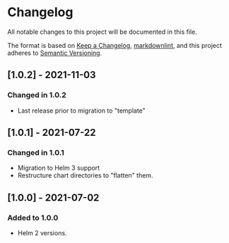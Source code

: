 # Changelog

All notable changes to this project will be documented in this file.

The format is based on [Keep a Changelog](https://keepachangelog.com/en/1.0.0/),
[markdownlint](https://dlaa.me/markdownlint/),
and this project adheres to [Semantic Versioning](https://semver.org/spec/v2.0.0.html).

## [1.0.2] - 2021-11-03

### Changed in 1.0.2

- Last release prior to migration to "template"

## [1.0.1] - 2021-07-22

### Changed in 1.0.1

- Migration to Helm 3 support
- Restructure chart directories to "flatten" them.

## [1.0.0] - 2021-07-02

### Added to 1.0.0

- Helm 2 versions.
